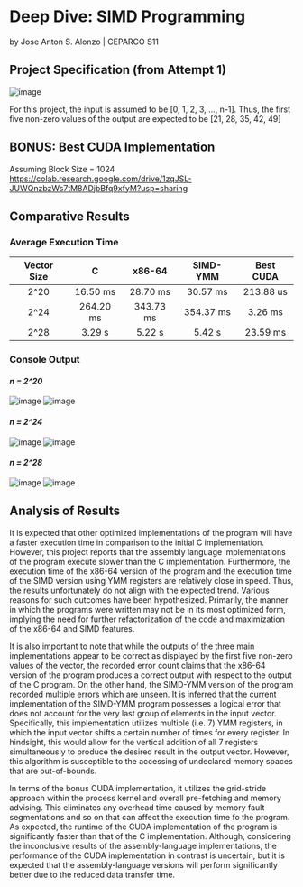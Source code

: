 # Deep Dive: SIMD Programming
by Jose Anton S. Alonzo | CEPARCO S11

## Project Specification (from Attempt 1)
![image](https://github.com/AntonAlonzo/SIMD_DeepDive_Alonzo/tree/main/imgs/specs.png)

For this project, the input is assumed to be [0, 1, 2, 3, ..., n-1]. Thus, the first five non-zero values of the output are expected to be [21, 28, 35, 42, 49]

## BONUS: Best CUDA Implementation
Assuming Block Size = 1024 <br>
https://colab.research.google.com/drive/1zqJSL-JUWQnzbzWs7tM8ADjbBfq9xfyM?usp=sharing

## Comparative Results

### Average Execution Time

| Vector Size | C | x86-64 | SIMD-YMM | Best CUDA |
| :---: | :---: | :---: | :---: | :---: | 
| 2^20 | 16.50 ms | 28.70 ms | 30.57 ms | 213.88 us |
| 2^24 | 264.20 ms | 343.73 ms | 354.37 ms | 3.26 ms |
| 2^28 | 3.29 s | 5.22 s | 5.42 s | 23.59 ms |

### Console Output

#### *n = 2^20*
![image](https://github.com/AntonAlonzo/SIMD_DeepDive_Alonzo/tree/main/imgs/20_asm.PNG)
![image](https://github.com/AntonAlonzo/SIMD_DeepDive_Alonzo/tree/main/imgs/20_cuda.PNG)

#### *n = 2^24*
![image](https://github.com/AntonAlonzo/SIMD_DeepDive_Alonzo/tree/main/imgs/24_asm.PNG)
![image](https://github.com/AntonAlonzo/SIMD_DeepDive_Alonzo/tree/main/imgs/24_cuda.PNG)

#### *n = 2^28*
![image](https://github.com/AntonAlonzo/SIMD_DeepDive_Alonzo/tree/main/imgs/28_asm.PNG)
![image](https://github.com/AntonAlonzo/SIMD_DeepDive_Alonzo/tree/main/imgs/28_cuda.PNG)

## Analysis of Results

It is expected that other optimized implementations of the program will have a faster execution time in comparison to the initial C implementation. However, this project reports that the assembly language implementations of the program execute slower than the C implementation. Furthermore, the execution time of the x86-64 version of the program and the execution time of the SIMD version using YMM registers are relatively close in speed. Thus, the results unfortunately do not align with the expected trend. Various reasons for such outcomes have been hypothesized. Primarily, the manner in which the programs were written may not be in its most optimized form, implying the need for further refactorization of the code and maximization of the x86-64 and SIMD features. <br>

It is also important to note that while the outputs of the three main implementations appear to be correct as displayed by the first five non-zero values of the vector, the recorded error count claims that the x86-64 version of the program produces a correct output with respect to the output of the C program. On the other hand, the SIMD-YMM version of the program recorded multiple errors which are unseen. It is inferred that the current implementation of the SIMD-YMM program possesses a logical error that does not account for the very last group of elements in the input vector. Specifically, this implementation utilizes multiple (i.e. 7) YMM registers, in which the input vector shifts a certain number of times for every register. In hindsight, this would allow for the vertical addition of all 7 registers simultaneously to produce the desired result in the output vector. However, this algorithm is susceptible to the accessing of undeclared memory spaces that are out-of-bounds. <br>

In terms of the bonus CUDA implementation, it utilizes the grid-stride approach within the process kernel and overall pre-fetching and memory advising. This eliminates any overhead time caused by memory fault segmentations and so on that can affect the execution time fo the program. As expected, the runtime of the CUDA implementation of the program is significantly faster than that of the C implementation. Although, considering the inconclusive results of the assembly-language implementations, the performance of the CUDA implementation in contrast is uncertain, but it is expected that the assembly-language versions will perform significantly better due to the reduced data transfer time. <br>
